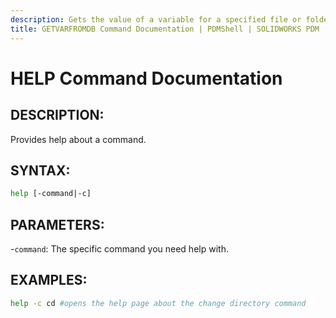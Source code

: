 ```yaml
---
description: Gets the value of a variable for a specified file or folder directly from the database.
title: GETVARFROMDB Command Documentation | PDMShell | SOLIDWORKS PDM
---
```

# HELP Command Documentation

## DESCRIPTION:
Provides help about a command.

## SYNTAX:
```bash
help [-command|-c]
```
## PARAMETERS:
-`command`: The specific command you need help with.

## EXAMPLES:
```bash
help -c cd #opens the help page about the change directory command
```